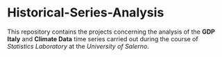 # Historical-Series-Analysis
This repository contains the projects concerning the analysis of the **GDP Italy** and **Climate Data** time series carried out during the course of *Statistics Laboratory* at the *University of Salerno*.
